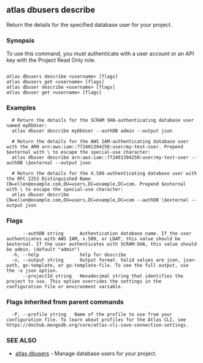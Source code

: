 ## atlas dbusers describe

Return the details for the specified database user for your project.


### Synopsis

To use this command, you must authenticate with a user account or an API key with the Project Read Only role.



```

atlas dbusers describe <username> [flags]
atlas dbusers get <username> [flags]
atlas dbuser describe <username> [flags]
atlas dbuser get <username> [flags]
```

### Examples

```
  # Return the details for the SCRAM SHA-authenticating database user named myDbUser:
  atlas dbuser describe myDbUser --authDB admin --output json

  # Return the details for the AWS IAM-authenticating database user with the ARN arn:aws:iam::772401394250:user/my-test-user. Prepend $external with \ to escape the special-use character:
  atlas dbuser describe arn:aws:iam::772401394250:user/my-test-user --authDB \$external --output json

  # Return the details for the X.509-authenticating database user with the RFC 2253 Distinguished Name CN=ellen@example.com,OU=users,DC=example,DC=com. Prepend $external with \ to escape the special-use character:
  atlas dbuser describe CN=ellen@example.com,OU=users,DC=example,DC=com --authDB \$external --output json
```


### Flags

```
      --authDB string      Authentication database name. If the user authenticates with AWS IAM, x.509, or LDAP, this value should be $external. If the user authenticates with SCRAM-SHA, this value should be admin. (default "admin")
  -h, --help               help for describe
  -o, --output string      Output format. Valid values are json, json-path, go-template, or go-template-file. To see the full output, use the -o json option.
      --projectId string   Hexadecimal string that identifies the project to use. This option overrides the settings in the configuration file or environment variable.

```


### Flags inherited from parent commands

```
  -P, --profile string   Name of the profile to use from your configuration file. To learn about profiles for the Atlas CLI, see https://dochub.mongodb.org/core/atlas-cli-save-connection-settings.

```

### SEE ALSO


* [atlas dbusers](atlas_dbusers.md)	- Manage database users for your project.



